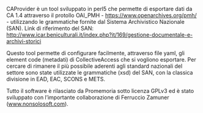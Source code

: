 CAProvider è un tool sviluppato in perl5 che permette di esportare dati da CA 1.4 attraverso il protollo OAI_PMH - https://www.openarchives.org/pmh/ - utilizzando le grammatiche fornite dal Sistema Archivistico Nazionale (SAN). Link di riferimento del SAN: http://www.icar.beniculturali.it/index.php?it/169/gestione-documentale-e-archivi-storici

Questo tool permette di configurare facilmente, attraverso file yaml, gli element code (metadati) di CollectiveAccess che si vogliono esportare.  Per cercare di rimanere il più possibile aderenti agli standard nazionali del settore sono state utilizzate le grammatiche (xsd) del SAN, con la classica divisione in EAD, EAC, SCONS e METS. 

Tutto il software è rilasciato da Promemoria sotto licenza GPLv3 ed è stato sviluppato con l’importante collaborazione di Ferruccio Zamuner (www.nonsolosoft.com).
